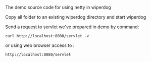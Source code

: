 The demo source code for using netty in wiperdog

 Copy all folder to an existing wiperdog directory and start wiperdog

 Send a request to servlet we've prepared in demo by command:
 
 
    curl http://localhost:8080/servlet -v
  
 or using web browser access to :
 
    http://localhost:8080/servlet



